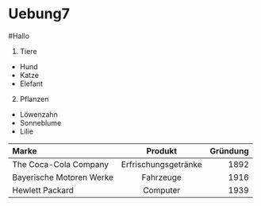 Uebung7
=======
#Hallo
1. Tiere
 * Hund
 * Katze
 * Elefant
2. Pflanzen
 * Löwenzahn
 * Sonneblume
 * Lilie

|Marke | Produkt | Gründung | 
| :---- | :----: | ----: | 
| The Coca-Cola Company | Erfrischungsgetränke | 1892 | 
| Bayerische Motoren Werke | Fahrzeuge | 1916 | 
| Hewlett Packard | Computer | 1939 | 

